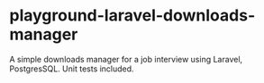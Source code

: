 # playground-laravel-downloads-manager
A simple downloads manager for a job interview using Laravel, PostgresSQL. Unit tests included. 
